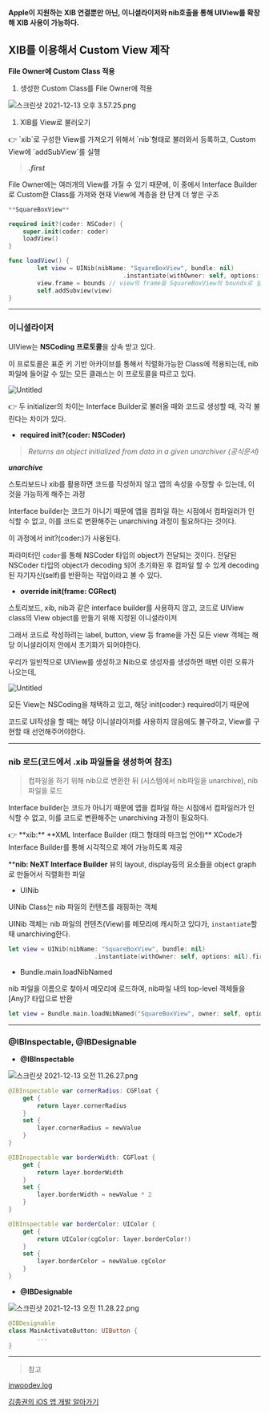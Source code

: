 **Apple이 지원하는 XIB 연결뿐만 아닌, 이니셜라이저와 nib호출을 통해 UIView를 확장해 XIB 사용이 가능하다.**


## XIB를 이용해서 Custom View 제작

**File Owner에 Custom Class 적용**

1. 생성한 Custom Class를 File Owner에 적용

![스크린샷 2021-12-13 오후 3.57.25.png](https://s3-us-west-2.amazonaws.com/secure.notion-static.com/5c39e9a3-7b28-4654-9286-948c88175dc1/스크린샷_2021-12-13_오후_3.57.25.png)

1. XIB를 View로 불러오기

<aside>
👉 `xib`로 구성한 View를 가져오기 위해서 `nib`형태로 불러와서 등록하고,
Custom View에 `addSubView`를 실행

</aside>

> ***.first***

File Owner에는 여러개의 View를 가질 수 있기 때문에, 이 중에서 Interface Builder로 Custom한 Class를 가져와 현재 View에 계층을 한 단계 더 쌓은 구조
> 

```swift
**SquareBoxView**

required init?(coder: NSCoder) {
    super.init(coder: coder)
    loadView()
}

func loadView() {
		let view = UINib(nibName: "SquareBoxView", bundle: nil)
								.instantiate(withOwner: self, options: nil).first as! UIView
		view.frame = bounds // view의 frame을 SquareBoxView의 bounds로 설정
		self.addSubview(view)
}
```

---

### 이니셜라이저

UIView는 **NSCoding 프로토콜**을 상속 받고 있다.

이 프로토콜은 표준 키 기반 아카이브를 통해서 직렬화가능한 Class에 적용되는데, nib 파일에 들어갈 수 있는 모든 클래스는 이 프로토콜을 따르고 있다.

![Untitled](https://s3-us-west-2.amazonaws.com/secure.notion-static.com/3775756c-50c2-4dbb-8025-beb2c92e7d16/Untitled.png)

<aside>
👉 두 initializer의 차이는 Interface Builder로 불러올 때와 코드로 생성할 때, 각각 불린다는 차이가 있다.

</aside>

- **required init?(coder: NSCoder)**

> *Returns an object initialized from data in a given unarchiver (공식문서)*
> 

***unarchive***

스토리보드나 xib를 활용하면 코드를 작성하지 않고 앱의 속성을 수정할 수 있는데, 이것을 가능하게 해주는 과정

Interface builder는 코드가 아니기 때문에 앱을 컴파일 하는 시점에서 컴파일러가 인식할 수 없고, 이를 코드로 변환해주는 unarchiving 과정이 필요하다는 것이다.

이 과정에서 init?(coder:)가 사용된다.

파라미터인 `coder`를 통해 NSCoder 타입의 object가 전달되는 것이다. 전달된 NSCoder 타입의 object가 decoding 되어 초기화된 후 컴파일 할 수 있게 decoding 된 자기자신(self)를 반환하는 작업이라고 볼 수 있다. 

- **override init(frame: CGRect)**

스토리보드, xib, nib과 같은 interface builder를 사용하지 않고, 코드로 UIView class의 View object를 만들기 위해 지정된 이니셜라이저

그래서 코드로 작성하려는 label, button, view 등 frame을 가진 모든 view 객체는 해당 이니셜라이저 안에서 초기화가 되어야한다.

우리가 일반적으로 UIView를 생성하고 Nib으로 생성자를 생성하면 매번 이런 오류가 나오는데,

![Untitled](https://s3-us-west-2.amazonaws.com/secure.notion-static.com/f057e3f3-8e89-4873-a437-ee31a875ad99/Untitled.png)

모든 View는 NSCoding을 채택하고 있고, 해당 init(coder:) required이기 때문에

코드로 UI작성을 할 때는 해당 이니셜라이저를 사용하지 않음에도 불구하고, View를 구현할 때 선언해주어야한다.

---

### nib 로드(코드에서 .xib 파일들을 생성하여 참조)

> 컴파일을 하기 위해 nib으로 변환한 뒤 (시스템에서 nib파일을 unarchive), nib파일을 로드
> 

Interface builder는 코드가 아니기 때문에 앱을 컴파일 하는 시점에서 컴파일러가 인식할 수 없고, 이를 코드로 변환해주는 unarchiving 과정이 필요하다.

<aside>
👉 **xib:** **XML Interface Builder (태그 형태의 마크업 언어)**
XCode가 Interface Builder를 통해 시각적으로 제어 가능하도록 제공

****nib: NeXT Interface Builder**
뷰의 layout, display등의 요소들을 object graph로 만들어서 직렬화한 파일

</aside>

- UINib

UINib Class는 nib 파일의 컨텐츠를 래핑하는 객체

UINib 객체는 nib 파일의 컨텐츠(View)를 메모리에 캐시하고 있다가, `instantiate`할 때 unarchiving한다.

```swift
let view = UINib(nibName: "SquareBoxView", bundle: nil)
						.instantiate(withOwner: self, options: nil).first as! UIView
```

- Bundle.main.loadNibNamed

nib 파일을 이름으로 찾아서 메모리에 로드하여, nib파일 내의 top-level 객체들을 [Any]? 타입으로 반환

```swift
let view = Bundle.main.loadNibNamed("SquareBoxView", owner: self, options: nil)
```

---

### @IBInspectable, @IBDesignable

- **@IBInspectable**

![스크린샷 2021-12-13 오전 11.26.27.png](https://s3-us-west-2.amazonaws.com/secure.notion-static.com/06d1832d-e8c5-4446-80ab-e9d2d27f1ec4/스크린샷_2021-12-13_오전_11.26.27.png)

```swift
@IBInspectable var cornerRadius: CGFloat {
    get {
        return layer.cornerRadius
    }
    set {
        layer.cornerRadius = newValue
    }
}

@IBInspectable var borderWidth: CGFloat {
    get {
        return layer.borderWidth
    }
    set {
        layer.borderWidth = newValue * 2
    }
}

@IBInspectable var borderColor: UIColor {
    get {
        return UIColor(cgColor: layer.borderColor!)
    }
    set {
        layer.borderColor = newValue.cgColor
    }
}
```

- **@IBDesignable**

![스크린샷 2021-12-13 오전 11.28.22.png](https://s3-us-west-2.amazonaws.com/secure.notion-static.com/2e5cc6c1-c57a-480f-9194-c15dba4e0647/스크린샷_2021-12-13_오전_11.28.22.png)

```swift
@IBDesignable
class MainActivateButton: UIButton {
		...
}
```

---

> 참고
> 

[inwoodev.log](https://velog.io/@inwoodev/iOS-initframe-initcoder)

[김종권의 iOS 앱 개발 알아가기](https://ios-development.tistory.com/311)
